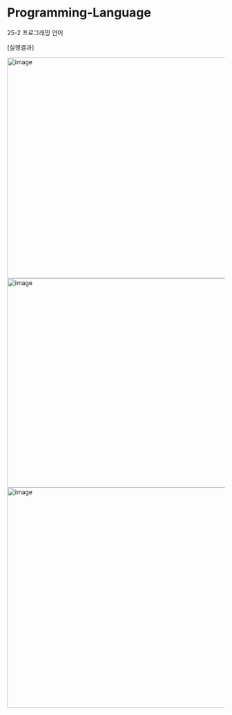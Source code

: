 # Programming-Language
25-2 프로그래밍 언어

[실행결과]

<img width="1855" height="512" alt="image" src="https://github.com/user-attachments/assets/0b03d37a-180d-45d0-8c4c-91288e4d4e2b" />
<img width="1851" height="485" alt="image" src="https://github.com/user-attachments/assets/39510a0c-4448-4b76-91c6-d6ae37eb9686" />
<img width="1856" height="511" alt="image" src="https://github.com/user-attachments/assets/509173b1-4ada-49aa-8c4e-5fcaabb36266" />

